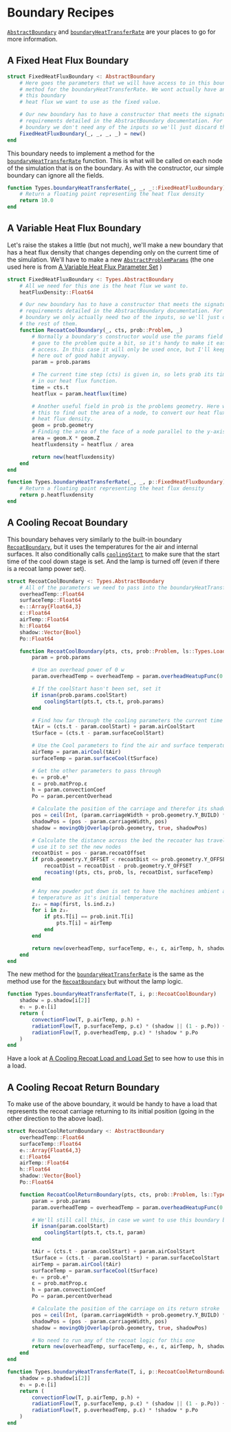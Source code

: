 # Boundary Recipes

[`AbstractBoundary`](@ref) and [`boundaryHeatTransferRate`](@ref) are your
places to go for more information.

## A Fixed Heat Flux Boundary

```julia
struct FixedHeatFluxBoundary <: AbstractBoundary
    # Here goes the parameters that we will have access to in this boundaries
    # method for the boundaryHeatTransferRate. We wont actually have any for
    # this boundary
    # heat flux we want to use as the fixed value.

    # Our new boundary has to have a constructor that meets the signature
    # requirements detailed in the AbstractBoundary documentation. For this
    # boundary we don't need any of the inputs so we'll just discard them.
    FixedHeatFluxBoundary(_, _, _, _) = new()
end
```

This boundary needs to implement a method for the
[`boundaryHeatTransferRate`](@ref) function. This is what will be called on each
node of the simulation that is on the boundary. As with the constructor, our
simple boundary can ignore all the fields.

```julia
function Types.boundaryHeatTransferRate(_, _, _::FixedHeatFluxBoundary)
    # Return a floating point representing the heat flux density
    return 10.0
end
```

## A Variable Heat Flux Boundary

Let's raise the stakes a little (but not much), we'll make a new boundary that
has a heat flux density that changes depending only on the current time of the
simulation. We'll have to make a new [`AbstractProblemParams`](@ref) (the one
used here is from [A Variable Heat Flux Parameter Set](@ref) )

```julia
struct FixedHeatFluxBoundary <: Types.AbstractBoundary
    # All we need for this one is the heat flux we want to.
    heatFluxDensity::Float64

    # Our new boundary has to have a constructor that meets the signature
    # requirements detailed in the AbstractBoundary documentation. For this
    # boundary we only actually need two of the inputs, so we'll just discard
    # the rest of them.
    function RecoatCoolBoundary(_, cts, prob::Problem, _)
        # Normally a boundary's constructor would use the params field that we
        # gave to the problem quite a bit, so it's handy to make it easier to
        # access. In this case it will only be used once, but I'll keep this
        # here out of good habit anyway.
        param = prob.params

        # The current time step (cts) is given in, so lets grab its time to use
        # in our heat flux function.
        time = cts.t
        heatflux = param.heatflux(time)

        # Another useful field in prob is the problems geometry. Here we'll use
        # this to find out the area of a node, to convert our heat flux into a
        # heat flux density.
        geom = prob.geometry
        # Finding the area of the face of a node parallel to the y-axis
        area = geom.X * geom.Z
        heatfluxdensity = heatflux / area

        return new(heatfluxdensity)
    end
end
```

```julia
function Types.boundaryHeatTransferRate(_, _, p::FixedHeatFluxBoundary)
    # Return a floating point representing the heat flux density
    return p.heatfluxdensity
end
```

## A Cooling Recoat Boundary

This boundary behaves very similarly to the built-in boundary
[`RecoatBoundary`](@ref), but it uses the temperatures for the air and internal
surfaces. It also conditionally calls [`coolingStart`](@ref) to make sure that
the start time of the cool down stage is set. And the lamp is turned off (even
if there is a recoat lamp power set).

```julia
struct RecoatCoolBoundary <: Types.AbstractBoundary
    # All of the parameters we need to pass into the boundaryHeatTransferRate function
    overheadTemp::Float64
    surfaceTemp::Float64
    eₗ::Array{Float64,3}
    ε::Float64
    airTemp::Float64
    h::Float64
    shadow::Vector{Bool}
    Po::Float64

    function RecoatCoolBoundary(pts, cts, prob::Problem, ls::Types.LoadStep)
        param = prob.params

        # Use an overhead power of 0 w
        param.overheadTemp = overheadTemp = param.overheadHeatupFunc(0.0, param.overheadTemp, cts)

        # If the coolStart hasn't been set, set it
        if isnan(prob.params.coolStart)
            coolingStart(pts.t, cts.t, prob.params)
        end

        # Find how far through the cooling parameters the current time step is
        tAir = (cts.t - param.coolStart) + param.airCoolStart
        tSurface = (cts.t - param.surfaceCoolStart)

        # Use the Cool parameters to find the air and surface temperatures
        airTemp = param.airCool(tAir)
        surfaceTemp = param.surfaceCool(tSurface)

        # Get the other parameters to pass through
        eₗ = prob.eᵗ
        ε = prob.matProp.ε
        h = param.convectionCoef
        Po = param.percentOverhead

        # Calculate the position of the carriage and therefor its shadow
        pos = ceil(Int, (param.carriageWidth + prob.geometry.Y_BUILD) * cts.tₚ)
        shadowPos = (pos - param.carriageWidth, pos)
        shadow = movingObjOverlap(prob.geometry, true, shadowPos)

        # Calculate the distance across the bed the recoater has traveled, and
        # use it to set the new nodes
        recoatDist = pos - param.recoatOffset
        if prob.geometry.Y_OFFSET < recoatDist <= prob.geometry.Y_OFFSET + prob.geometry.Y
            recoatDist = recoatDist - prob.geometry.Y_OFFSET
            recoating!(pts, cts, prob, ls, recoatDist, surfaceTemp)
        end

        # Any new powder put down is set to have the machines ambient air
        # temperature as it's initial temperature
        z₂ᵣ = map(first, ls.ind.z₂)
        for i in z₂ᵣ
            if pts.T[i] == prob.init.T[i]
                pts.T[i] = airTemp
            end
        end

        return new(overheadTemp, surfaceTemp, eₗ, ε, airTemp, h, shadow, Po)
    end
end
```

The new method for the [`boundaryHeatTransferRate`](@ref) is the same as the
method use for the [`RecoatBoundary`](@ref) but without the lamp logic.

```julia
function Types.boundaryHeatTransferRate(T, i, p::RecoatCoolBoundary)
    shadow = p.shadow[i[2]]
    eₗ = p.eₗ[i]
    return (
        convectionFlow(T, p.airTemp, p.h) +
        radiationFlow(T, p.surfaceTemp, p.ε) * (shadow || (1 - p.Po)) +
        radiationFlow(T, p.overheadTemp, p.ε) * !shadow * p.Po
    )
end
```

Have a look at [A Cooling Recoat Load and Load Set](@ref) to see how to use this in a load.

## A Cooling Recoat Return Boundary

To make use of the above boundary, it would be handy to have a load that represents
the recoat carriage returning to its initial position (going in the other
direction to the above load).

```julia
struct RecoatCoolReturnBoundary <: AbstractBoundary
    overheadTemp::Float64
    surfaceTemp::Float64
    eₗ::Array{Float64,3}
    ε::Float64
    airTemp::Float64
    h::Float64
    shadow::Vector{Bool}
    Po::Float64

    function RecoatCoolReturnBoundary(pts, cts, prob::Problem, ls::Types.LoadStep)
        param = prob.params
        param.overheadTemp = overheadTemp = param.overheadHeatupFunc(0.0, param.overheadTemp, cts)

        # We'll still call this, in case we want to use this boundary before the previous one
        if isnan(param.coolStart)
            coolingStart(pts.t, cts.t, param)
        end

        tAir = (cts.t - param.coolStart) + param.airCoolStart
        tSurface = (cts.t - param.coolStart) + param.surfaceCoolStart
        airTemp = param.airCool(tAir)
        surfaceTemp = param.surfaceCool(tSurface)
        eₗ = prob.eᵗ
        ε = prob.matProp.ε
        h = param.convectionCoef
        Po = param.percentOverhead

        # Calculate the position of the carriage on its return stroke
        pos = ceil(Int, (param.carriageWidth + prob.geometry.Y_BUILD) * (1 - cts.tₚ))
        shadowPos = (pos - param.carriageWidth, pos)
        shadow = movingObjOverlap(prob.geometry, true, shadowPos)

        # No need to run any of the recoat logic for this one
        return new(overheadTemp, surfaceTemp, eₗ, ε, airTemp, h, shadow, Po)
    end
end

function Types.boundaryHeatTransferRate(T, i, p::RecoatCoolReturnBoundary)
    shadow = p.shadow[i[2]]
    eₗ = p.eₗ[i]
    return (
        convectionFlow(T, p.airTemp, p.h) +
        radiationFlow(T, p.surfaceTemp, p.ε) * (shadow || (1 - p.Po)) +
        radiationFlow(T, p.overheadTemp, p.ε) * !shadow * p.Po
    )
end
```
